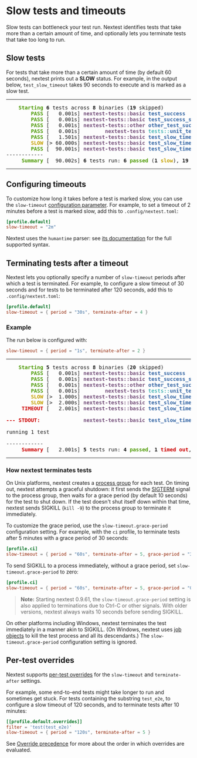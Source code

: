 # Slow tests and timeouts

Slow tests can bottleneck your test run. Nextest identifies tests that take more than a certain amount of time, and optionally lets you terminate tests that take too long to run.

## Slow tests

For tests that take more than a certain amount of time (by default 60 seconds), nextest prints out a **SLOW** status. For example, in the output below, `test_slow_timeout` takes 90 seconds to execute and is marked as a slow test.

---

<pre><font color="#4E9A06"><b>    Starting</b></font> <b>6</b> tests across <b>8</b> binaries (<b>19</b> skipped)
<font color="#4E9A06"><b>        PASS</b></font> [   0.001s] <font color="#75507B"><b>nextest-tests::basic</b></font> <font color="#3465A4"><b>test_success</b></font>
<font color="#4E9A06"><b>        PASS</b></font> [   0.001s] <font color="#75507B"><b>nextest-tests::basic</b></font> <font color="#3465A4"><b>test_success_should_panic</b></font>
<font color="#4E9A06"><b>        PASS</b></font> [   0.001s] <font color="#75507B"><b>nextest-tests::other</b></font> <font color="#3465A4"><b>other_test_success</b></font>
<font color="#4E9A06"><b>        PASS</b></font> [   0.001s] <font color="#75507B"><b>       nextest-tests</b></font> <font color="#06989A">tests::</font><font color="#3465A4"><b>unit_test_success</b></font>
<font color="#4E9A06"><b>        PASS</b></font> [   1.501s] <font color="#75507B"><b>nextest-tests::basic</b></font> <font color="#3465A4"><b>test_slow_timeout_2</b></font>
<font color="#C4A000"><b>        SLOW</b></font> [&gt; 60.000s] <font color="#75507B"><b>nextest-tests::basic</b></font> <font color="#3465A4"><b>test_slow_timeout</b></font>
<font color="#4E9A06"><b>        PASS</b></font> [  90.001s] <font color="#75507B"><b>nextest-tests::basic</b></font> <font color="#3465A4"><b>test_slow_timeout</b></font>
------------
<font color="#4E9A06"><b>     Summary</b></font> [  90.002s] <b>6</b> tests run: <b>6</b> <font color="#4E9A06"><b>passed</b></font> (<b>1</b> <font color="#C4A000"><b>slow</b></font>), <b>19</b> <font color="#C4A000"><b>skipped</b></font>
</pre>

---

## Configuring timeouts

To customize how long it takes before a test is marked slow, you can use the `slow-timeout` [configuration parameter](configuration.md). For example, to set a timeout of 2 minutes before a test is marked slow, add this to `.config/nextest.toml`:

```toml
[profile.default]
slow-timeout = "2m"
```

Nextest uses the `humantime` parser: see [its documentation](https://docs.rs/humantime/latest/humantime/fn.parse_duration.html) for the full supported syntax.

## Terminating tests after a timeout

Nextest lets you optionally specify a number of `slow-timeout` periods after which a test is terminated. For example, to configure a slow timeout of 30 seconds and for tests to be terminated after 120 seconds, add this to `.config/nextest.toml`:

```toml
[profile.default]
slow-timeout = { period = "30s", terminate-after = 4 }
```

### Example

The run below is configured with:

```toml
slow-timeout = { period = "1s", terminate-after = 2 }
```

---

<pre><font color="#4E9A06"><b>    Starting</b></font> <b>5</b> tests across <b>8</b> binaries (<b>20</b> skipped)
<font color="#4E9A06"><b>        PASS</b></font> [   0.001s] <font color="#75507B"><b>nextest-tests::basic</b></font> <font color="#3465A4"><b>test_success</b></font>
<font color="#4E9A06"><b>        PASS</b></font> [   0.001s] <font color="#75507B"><b>nextest-tests::basic</b></font> <font color="#3465A4"><b>test_success_should_panic</b></font>
<font color="#4E9A06"><b>        PASS</b></font> [   0.001s] <font color="#75507B"><b>nextest-tests::other</b></font> <font color="#3465A4"><b>other_test_success</b></font>
<font color="#4E9A06"><b>        PASS</b></font> [   0.001s] <font color="#75507B"><b>       nextest-tests</b></font> <font color="#06989A">tests::</font><font color="#3465A4"><b>unit_test_success</b></font>
<font color="#C4A000"><b>        SLOW</b></font> [&gt;  1.000s] <font color="#75507B"><b>nextest-tests::basic</b></font> <font color="#3465A4"><b>test_slow_timeout</b></font>
<font color="#C4A000"><b>        SLOW</b></font> [&gt;  2.000s] <font color="#75507B"><b>nextest-tests::basic</b></font> <font color="#3465A4"><b>test_slow_timeout</b></font>
<font color="#CC0000"><b>     TIMEOUT</b></font> [   2.001s] <font color="#75507B"><b>nextest-tests::basic</b></font> <font color="#3465A4"><b>test_slow_timeout</b></font>

<font color="#CC0000"><b>--- STDOUT:              </b></font><font color="#75507B"><b>nextest-tests::basic</b></font> <font color="#3465A4"><b>test_slow_timeout</b></font><font color="#CC0000"><b> ---</b></font>

running 1 test

------------
<font color="#CC0000"><b>     Summary</b></font> [   2.001s] <b>5</b> tests run: <b>4</b> <font color="#4E9A06"><b>passed</b></font>, <b>1</b> <font color="#CC0000"><b>timed out</b></font>, <b>20</b> <font color="#C4A000"><b>skipped</b></font>
</pre>

---

### How nextest terminates tests

On Unix platforms, nextest creates a [process group] for each test. On timing out, nextest attempts a graceful shutdown: it first sends the [SIGTERM](https://www.gnu.org/software/libc/manual/html_node/Termination-Signals.html) signal to the process group, then waits for a grace period (by default 10 seconds) for the test to shut down. If the test doesn't shut itself down within that time, nextest sends SIGKILL (`kill -9`) to the process group to terminate it immediately.

To customize the grace period, use the `slow-timeout.grace-period` configuration setting. For example, with the `ci` profile, to terminate tests after 5 minutes with a grace period of 30 seconds:

```toml
[profile.ci]
slow-timeout = { period = "60s", terminate-after = 5, grace-period = "30s" }
```

To send SIGKILL to a process immediately, without a grace period, set `slow-timeout.grace-period` to zero:

```toml
[profile.ci]
slow-timeout = { period = "60s", terminate-after = 5, grace-period = "0s" }
```

> **Note:** Starting nextest 0.9.61, the `slow-timeout.grace-period` setting is also applied to terminations due to Ctrl-C or other signals. With older versions, nextest always waits 10 seconds before sending SIGKILL.

On other platforms including Windows, nextest terminates the test immediately in a manner akin to SIGKILL. (On Windows, nextest uses [job objects] to kill the test process and all its descendants.) The `slow-timeout.grace-period` configuration setting is ignored.

[process group]: https://en.wikipedia.org/wiki/Process_group
[job objects]: https://docs.microsoft.com/en-us/windows/win32/procthread/job-objects

## Per-test overrides

Nextest supports [per-test overrides](per-test-overrides.md) for the `slow-timeout` and `terminate-after` settings.

For example, some end-to-end tests might take longer to run and sometimes get stuck. For tests containing the substring `test_e2e`, to configure a slow timeout of 120 seconds, and to terminate tests after 10 minutes:

```toml
[[profile.default.overrides]]
filter = 'test(test_e2e)'
slow-timeout = { period = "120s", terminate-after = 5 }
```

See [Override precedence](per-test-overrides.md#override-precedence) for more about the order in which overrides are evaluated.
